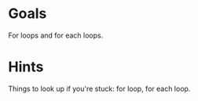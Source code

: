 # Goals
For loops and for each loops.

# Hints
Things to look up if you're stuck: for loop, for each loop.
